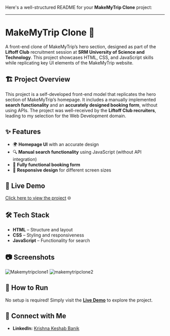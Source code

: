 Here's a well-structured README for your **MakeMyTrip Clone** project:  

---

# MakeMyTrip Clone 🚀  

A front-end clone of MakeMyTrip’s hero section, designed as part of the **Liftoff Club** recruitment session at **SRM University of Science and Technology**. This project showcases HTML, CSS, and JavaScript skills while replicating key UI elements of the MakeMyTrip website.  

## 🏗️ Project Overview  

This project is a self-developed front-end model that replicates the hero section of MakeMyTrip’s homepage. It includes a manually implemented **search functionality** and an **accurately designed booking form**, without using APIs. The project was well-received by the **Liftoff Club recruiters**, leading to my selection for the Web Development domain.  

## ✨ Features  

- 🌍 **Homepage UI** with an accurate design  
- 🔍 **Manual search functionality** using JavaScript (without API integration)  
- 📝 **Fully functional booking form**  
- 🎨 **Responsive design** for different screen sizes  

## 🚀 Live Demo  

[Click here to view the project](https://krishnakeshab-banik.github.io/makemytrip_clone/) 🌐  

## 🛠️ Tech Stack  

- **HTML** – Structure and layout  
- **CSS** – Styling and responsiveness  
- **JavaScript** – Functionality for search  

## 📷 Screenshots  

![Makemytripclone1](https://github.com/user-attachments/assets/7736e57b-31c5-45af-a840-69cb75833992)
![makemytripclone2](https://github.com/user-attachments/assets/7de60199-576a-4d8e-87a3-f408151569dd)

## 📌 How to Run  

No setup is required! Simply visit the **[Live Demo](https://krishnakeshab-banik.github.io/makemytrip_clone/)** to explore the project.  

## 🔗 Connect with Me  

- **LinkedIn:** [Krishna Keshab Banik](https://www.linkedin.com/in/krishna-keshab-banik-067819324/)  

